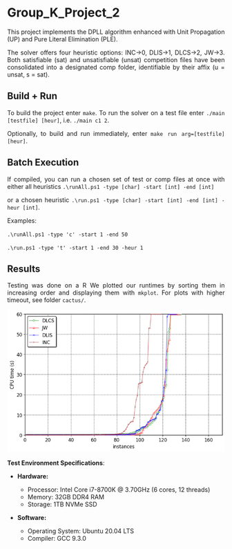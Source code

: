 <div style="text-align: justify;">

# Group_K_Project_2

This project implements the DPLL algorithm enhanced with Unit Propagation (UP) and Pure Literal Elimination (PLE).   
  
The solver offers four heuristic options: INC->0, DLIS->1, DLCS->2, JW->3. Both satisfiable (sat) and unsatisfiable (unsat) competition files have been consolidated into a designated comp folder, identifiable by their affix (u = unsat, s = sat).

## Build + Run
To build the project enter `make`. To run the solver on a test file enter `./main [testfile] [heur]`, i.e. `./main c1 2`. 

Optionally, to build and run immediately, enter `make run arg=[testfile] [heur]`.

## Batch Execution
If compiled, you can run a chosen set of test or comp files at once with either all heuristics `.\runAll.ps1 -type [char] -start [int] -end [int]` 
   
or a chosen heuristic `.\run.ps1 -type [char] -start [int] -end [int] -heur [int]`.

Examples:  
   
`.\runAll.ps1 -type 'c' -start 1 -end 50`
    
`.\run.ps1 -type 't' -start 1 -end 30 -heur 1`

## Results

Testing was done on a R
We plotted our runtimes by sorting them in increasing order and displaying them with `mkplot`. For plots with higher timeout, see folder `cactus/`.

![Alt text](cactus/cactusPlot60secs.png/?raw=true "Optional Title")

**Test Environment Specifications**:

- **Hardware:**
  - Processor: Intel Core i7-8700K @ 3.70GHz (6 cores, 12 threads)
  - Memory: 32GB DDR4 RAM
  - Storage: 1TB NVMe SSD

- **Software:**
  - Operating System: Ubuntu 20.04 LTS
  - Compiler: GCC 9.3.0

</div>






